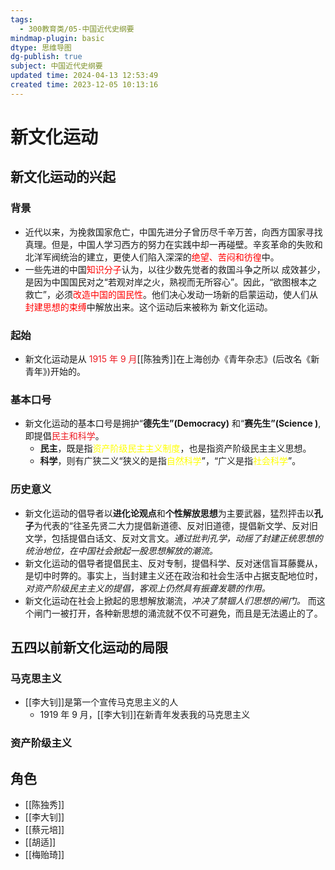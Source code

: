 ```yaml
---
tags:
  - 300教育类/05-中国近代史纲要
mindmap-plugin: basic
dtype: 思维导图
dg-publish: true
subject: 中国近代史纲要
updated time: 2024-04-13 12:53:49
created time: 2023-12-05 10:13:16
---
```

# 新文化运动
## 新文化运动的兴起
### 背景
- 近代以来，为挽救国家危亡，中国先进分子曾历尽千辛万苦，向西方国家寻找真理。但是，中国人学习西方的努力在实践中却一再碰壁。辛亥革命的失败和北洋军阀统治的建立，更使人们陷入深深的<font color="#ff0000">绝望、苦闷和彷徨</font>中。
- 一些先进的中国<font color="#ff0000">知识分子</font>认为，以往少数先觉者的救国斗争之所以 成效甚少，是因为中国国民对之“若观对岸之火，熟视而无所容心”。因此，“欲图根本之救亡”，必须<font color="#ff0000">改造中国的国民性</font>。他们决心发动一场新的启蒙运动，使人们从<font color="#ff0000">封建思想的束缚</font>中解放出来。这个运动后来被称为 新文化运动。

### 起始
- 新文化运动是从 <font color=#ed1c24>1915 年 9 月</font>[[陈独秀]]在上海创办《青年杂志》(后改名《新青年》)开始的。

### 基本口号
- 新文化运动的基本口号是拥护“**德先生”(Democracy)** 和“**赛先生”(Science )**, 即提倡<font color=#ed1c24>民主和科学</font>。
	- **民主**，既是指<font color="#ffff00">资产阶级民主主义制度</font>，也是指资产阶级民主主义思想。
	- **科学**，则有广狭二义“狭义的是指<font color="#ffff00">自然科学</font>”，“广义是指<font color="#ffff00">社会科学</font>”。

### 历史意义
- 新文化运动的倡导者以**进化论观点**和**个性解放思想**为主要武器，猛烈抨击以**孔子**为代表的“往圣先贤二大力提倡新道德、反对旧道德，提倡新文学、反对旧文学，包括提倡白话文、反对文言文。*通过批判孔学，动摇了封建正统思想的统治地位，在中国社会掀起一股思想解放的潮流。*
- 新文化运动的倡导者提倡民主、反对专制，提倡科学、反对迷信盲耳藤爨从，是切中时弊的。事实上，当封建主义还在政治和社会生活中占据支配地位时，*对资产阶级民主主义的提倡，客观上仍然具有振聋发聩的作用。*
- 新文化运动在社会上掀起的思想解放潮流，*冲决了禁锢人们思想的闸门。* 而这个闸门一被打开，各种新思想的涌流就不仅不可避免，而且是无法遏止的了。

## 五四以前新文化运动的局限
### 马克思主义
- [[李大钊]]是第一个宣传马克思主义的人
	- 1919 年 9 月，[[李大钊]]在新青年发表我的马克思主义

### 资产阶级主义

## 角色
- [[陈独秀]]
- [[李大钊]]
- [[蔡元培]]
- [[胡适]]
- [[梅贻琦]]